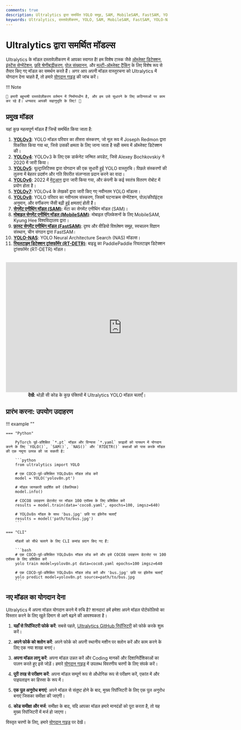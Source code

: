 ```yaml
---
comments: true
description: Ultralytics द्वारा समर्थित YOLO समूह, SAM, MobileSAM, FastSAM, YOLO-NAS, और RT-DETR मॉडल्स की विविधता का पता लगाएं। CLI और Python उपयोग के लिए उदाहरणों के साथ शुरू हो जाएं।
keywords: Ultralytics, दस्तावेज़ीकरण, YOLO, SAM, MobileSAM, FastSAM, YOLO-NAS, RT-DETR, मॉडल, वास्तुरचना, Python, CLI
---
```


# Ultralytics द्वारा समर्थित मॉडल्स

Ultralytics के मॉडल दस्तावेज़ीकरण में आपका स्वागत है! हम विशेष टास्क जैसे [ऑब्जेक्ट डिटेक्शन](../tasks/detect.md), [इंस्टेंस सेग्मेंटेशन](../tasks/segment.md), [छवि श्रेणीबद्धीकरण](../tasks/classify.md), [पोज़ संख्यानन](../tasks/pose.md), और [मल्टी-ऑब्जेक्ट ट्रैकिंग](../modes/track.md) के लिए विशेष रूप से तैयार किए गए मॉडल का समर्थन करते हैं। अगर आप अपनी मॉडल वास्तुरचना को Ultralytics में योगदान देना चाहते हैं, तो हमारे [योगदान गाइड](../help/contributing.md) की जांच करें।

!!! Note

    🚧 हमारी बहुभाषी दस्तावेज़ीकरण वर्तमान में निर्माणाधीन है, और हम उसे सुधारने के लिए कठिनताओं पर काम कर रहे हैं। धन्यवाद आपकी सहानुभूति के लिए! 🙏

## प्रमुख मॉडल

यहां कुछ महत्वपूर्ण मॉडल हैं जिन्हें समर्थित किया जाता है:

1. **[YOLOv3](yolov3.md)**: YOLO मॉडल परिवार का तीसरा संस्करण, जो मूल रूप में Joseph Redmon द्वारा विकसित किया गया था, जिसे उसकी क्षमता के लिए जाना जाता है सही समय में ऑब्जेक्ट डिटेक्शन की।
2. **[YOLOv4](yolov4.md)**: YOLOv3 के लिए एक डार्कनेट जन्मित अपडेट, जिसे Alexey Bochkovskiy ने 2020 में जारी किया।
3. **[YOLOv5](yolov5.md)**: यूल्ट्रालिटिक्स द्वारा योगदान की एक सुधारी हुई YOLO वास्तुरचि। पिछले संस्करणों की तुलना में बेहतर प्रदर्शन और गति विपरीत संलग्नाता प्रदान करने का वादा।
4. **[YOLOv6](yolov6.md)**: 2022 में [मेटुआन](https://about.meituan.com/) द्वारा जारी किया गया, और कंपनी के कई स्वतंत्र वितरण रोबोट में प्रयोग होता है।
5. **[YOLOv7](yolov7.md)**: YOLOv4 के लेखकों द्वारा जारी किए गए नवीनतम YOLO मॉडल्स।
6. **[YOLOv8](yolov8.md)**: YOLO परिवार का नवीनतम संस्करण, जिसमें घटनाक्रम सेग्मेंटेशन, पोज़/कीपॉइंट्स अनुमान, और वर्गीकरण जैसी बढ़ी हुई क्षमताएं होती हैं।
7. **[सेगमेंट एनीथिंग मॉडल (SAM)](sam.md)**: मेटा का सेगमेंट एनीथिंग मॉडल (SAM)।
8. **[मोबाइल सेगमेंट एनीथिंग मॉडल (MobileSAM)](mobile-sam.md)**: मोबाइल एप्लिकेशनों के लिए MobileSAM, Kyung Hee विश्वविद्यालय द्वारा।
9. **[फ़ास्ट सेगमेंट एनीथिंग मॉडल (FastSAM)](fast-sam.md)**: दृश्य और वीडियो विश्लेषण समूह, स्वचालन विज्ञान संस्थान, चीन संगठन द्वारा FastSAM।
10. **[YOLO-NAS](yolo-nas.md)**: YOLO Neural Architecture Search (NAS) मॉडल्स।
11. **[रियलटाइम डिटेक्शन ट्रांसफॉर्मर (RT-DETR)](rtdetr.md)**: बाइडू का PaddlePaddle रियलटाइम डिटेक्शन ट्रांसफॉर्मर (RT-DETR) मॉडल।

<p align="center">
  <br>
  <iframe width="720" height="405" src="https://www.youtube.com/embed/MWq1UxqTClU?si=nHAW-lYDzrz68jR0"
    title="YouTube वीडियो प्लेयर" frameborder="0"
    allow="accelerometer; autoplay; clipboard-write; encrypted-media; gyroscope; picture-in-picture; web-share"
    allowfullscreen>
  </iframe>
  <br>
  <strong>देखें:</strong> थोड़ी सी कोड के कुछ पंक्तियों में Ultralytics YOLO मॉडल चलाएँ।
</p>

## प्रारंभ करना: उपयोग उदाहरण

!!! example ""

    === "Python"

        PyTorch पूर्व-प्रशिक्षित `*.pt` मॉडल और विन्यास `*.yaml` फ़ाइलों को पायथन में योगदान करने के लिए `YOLO()`, `SAM()`, `NAS()` और `RTDETR()` कक्षाओं को पास करके मॉडल की एक नमूना उत्पन्न की जा सकती है:

        ```python
        from ultralytics import YOLO

        # एक COCO-पूर्व-प्रशिक्षित YOLOv8n मॉडल लोड करें
        model = YOLO('yolov8n.pt')

        # मॉडल जानकारी प्रदर्शित करें (वैकल्पिक)
        model.info()

        # COCO8 उदाहरण डेटासेट पर मॉडल 100 एपॉक्स के लिए प्रशिक्षित करें
        results = model.train(data='coco8.yaml', epochs=100, imgsz=640)

        # YOLOv8n मॉडल के साथ 'bus.jpg' छवि पर इंफ़ेरेंस चलाएँ
        results = model('path/to/bus.jpg')
        ```

    === "CLI"

        मॉडलों को सीधे चलाने के लिए CLI कमांड प्रदान किए गए हैं:

        ```bash
        # एक COCO-पूर्व-प्रशिक्षित YOLOv8n मॉडल लोड करें और इसे COCO8 उदाहरण डेटासेट पर 100 एपॉक्स के लिए प्रशिक्षित करें
        yolo train model=yolov8n.pt data=coco8.yaml epochs=100 imgsz=640

        # एक COCO-पूर्व-प्रशिक्षित YOLOv8n मॉडल लोड करें और 'bus.jpg' छवि पर इंफ़ेरेंस चलाएँ
        yolo predict model=yolov8n.pt source=path/to/bus.jpg
        ```

## नए मॉडल का योगदान देना

Ultralytics में अपना मॉडल योगदान करने में रुचि है? शानदार! हमें हमेशा अपने मॉडल पोर्टफोलियो का विस्तार करने के लिए खुले दिमाग से आगे बढ़ने की आवश्यकता है।

1. **यहाँ से रिपॉजिटरी फोर्क करें**: सबसे पहले, [Ultralytics GitHub रिपॉजिटरी](https://github.com/ultralytics/ultralytics) को फोर्क करके शुरू करें।

2. **अपने फोर्क को क्लोन करें**: अपने फोर्क को अपनी स्थानीय मशीन पर क्लोन करें और काम करने के लिए एक नया शाखा बनाएं।

3. **अपना मॉडल लागू करें**: अपना मॉडल उन्नत करें और Coding मानकों और दिशानिर्देशिकाओं का पालन करते हुए इसे जोड़ें। हमारे [योगदान गाइड](../help/contributing.md) में उपलब्ध विवरणीय चरणों के लिए संपर्क करें।

4. **पूरी तरह से परीक्षण करें**: अपना मॉडल सम्पूर्ण रूप से औधोगिक रूप से परीक्षण करें, एकांत में और पाइपलाइन का हिस्सा के रूप में।

5. **एक पुल अनुरोध बनाएं**: अपने मॉडल से संतुष्ट होने के बाद, मुख्य रिपॉजिटरी के लिए एक पुल अनुरोध बनाएं जिसका समीक्षा की जाएगी।

6. **कोड समीक्षा और मर्ज**: समीक्षा के बाद, यदि आपका मॉडल हमारे मानदंडों को पूरा करता है, तो यह मुख्य रिपॉजिटरी में मर्ज हो जाएगा।

विस्तृत चरणों के लिए, हमारे [योगदान गाइड](../help/contributing.md) पर देखें।
